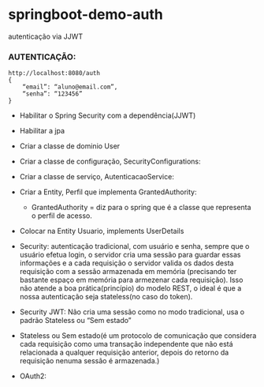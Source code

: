 # springboot-demo-auth
autenticação via JJWT


### AUTENTICAÇÃO:
	http://localhost:8080/auth
	{
		“email”: “aluno@email.com”,
		“senha”: “123456”
	}

- Habilitar o Spring Security com a dependência(JJWT)
- Habilitar a jpa
- Criar a classe de dominio User
- Criar a classe de configuração, SecurityConfigurations:

- Criar a classe de serviço, AutenticacaoService:
- Criar a Entity, Perfil que implementa GrantedAuthority:
    * GrantedAuthority = diz para o spring que é a classe que representa o perfil de acesso.
- Colocar na Entity Usuario, implements UserDetails

- Security: autenticação tradicional, com usuário e senha, sempre que o usuário efetua login, o servidor cria uma sessão para guardar essas informações e a cada requisição o servidor valida os dados desta requisição com a sessão armazenada em memória (precisando ter bastante espaço em memória para armezenar cada requisição). Isso não atende a boa prática(princípio) do modelo REST, o ideal é que a nossa autenticação seja stateless(no caso do token).
- Security JWT: Não cria uma sessão como no modo tradicional, usa o padrão Stateless ou “Sem estado”
- Stateless ou Sem estado(é um protocolo de comunicação que considera cada requisição como uma transação independente que não está relacionada a qualquer requisição anterior, depois do retorno da requisição nenuma sessão é armazenada.)
- OAuth2: